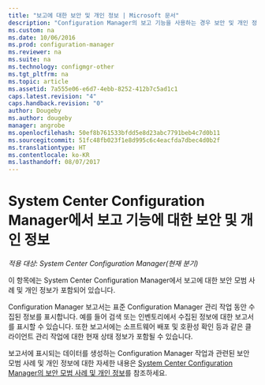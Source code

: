 ```yaml
---
title: "보고에 대한 보안 및 개인 정보 | Microsoft 문서"
description: "Configuration Manager의 보고 기능을 사용하는 경우 보안 및 개인 정보에 대한 모범 사례를 이해합니다."
ms.custom: na
ms.date: 10/06/2016
ms.prod: configuration-manager
ms.reviewer: na
ms.suite: na
ms.technology: configmgr-other
ms.tgt_pltfrm: na
ms.topic: article
ms.assetid: 7a555e06-e6d7-4ebb-8252-412b7c5ad1c1
caps.latest.revision: "4"
caps.handback.revision: "0"
author: Dougeby
ms.author: dougeby
manager: angrobe
ms.openlocfilehash: 50ef8b761533bfdd5e8d23abc7791beb4c7d0b11
ms.sourcegitcommit: 51fc48fb023f1e8d995c6c4eacfda7dbec4d0b2f
ms.translationtype: HT
ms.contentlocale: ko-KR
ms.lasthandoff: 08/07/2017
---
```

# <a name="security-and-privacy-for-reporting-in-system-center-configuration-manager"></a>System Center Configuration Manager에서 보고 기능에 대한 보안 및 개인 정보

*적용 대상: System Center Configuration Manager(현재 분기)*

이 항목에는 System Center Configuration Manager에서 보고에 대한 보안 모범 사례 및 개인 정보가 포함되어 있습니다.  

 Configuration Manager 보고서는 표준 Configuration Manager 관리 작업 동안 수집된 정보를 표시합니다. 예를 들어 검색 또는 인벤토리에서 수집된 정보에 대한 보고서를 표시할 수 있습니다. 또한 보고서에는 소프트웨어 배포 및 호환성 확인 등과 같은 클라이언트 관리 작업에 대한 현재 상태 정보가 포함될 수 있습니다.  

 보고서에 표시되는 데이터를 생성하는 Configuration Manager 작업과 관련된 보안 모범 사례 및 개인 정보에 대한 자세한 내용은 [System Center Configuration Manager의 보안 모범 사례 및 개인 정보](../../plan-design/security/security-best-practices-and-privacy-information.md)를 참조하세요.  
